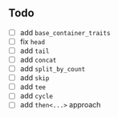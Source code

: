 ## Todo

- [ ] add `base_container_traits`
- [ ] fix `head`
- [ ] add `tail`
- [ ] add `concat`
- [ ] add `split_by_count`
- [ ] add `skip`
- [ ] add `tee`
- [ ] add `cycle`
- [ ] add `then<...>` approach